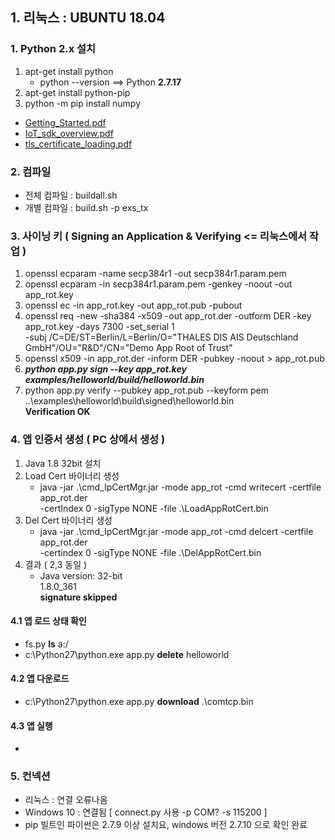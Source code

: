 ## 1. 리눅스 : **UBUNTU 18.04**
### 1. Python 2.x 설치 

  1. apt-get install python 
      - python --version ==> Python **2.7.17** 
  2. apt-get install python-pip
  3. python -m pip install numpy

- [Getting_Started.pdf](https://github.com/jefflee2022/Telit_IotSDK/blob/main/Getting_Started.pdf)
- [IoT_sdk_overview.pdf](uploads/aa9ea139690074195b6de17a7802f6a3/IoT_sdk_overview.pdf)
- [tls_certificate_loading.pdf](uploads/cdf7ed2862316075940ee273f997f6de/tls_certificate_loading.pdf)
### 2. 컴파일 
 - 전체 컴파일 : buildall.sh 
 - 개별 컴파일 : build.sh -p exs_tx 
### 3. 사이닝 키 ( Signing an Application & Verifying <= 리눅스에서 작업 )
 1. openssl ecparam -name secp384r1 -out secp384r1.param.pem
 2. openssl ecparam -in secp384r1.param.pem -genkey -noout -out app_rot.key
 3. openssl ec -in app_rot.key -out app_rot.pub -pubout
 4. openssl req -new -sha384 -x509 -out app_rot.der -outform DER -key app_rot.key -days 7300 -set_serial 1 <br>-subj /C=DE/ST=Berlin/L=Berlin/O="THALES DIS AIS Deutschland GmbH"/OU="R&D"/CN="Demo App Root of Trust"
 5. openssl x509 -in app_rot.der -inform DER -pubkey -noout > app_rot.pub
 6. **_python app.py sign --key app_rot.key examples/helloworld/build/helloworld.bin_**
 7. python app.py verify --pubkey app_rot.pub --keyform pem
..\examples\helloworld\build\signed\helloworld.bin<br>**Verification OK**

### 4. 앱 인증서 생성 ( PC 상에서 생성 ) 
  1. Java 1.8 32bit 설치 
  2. Load Cert 바이너리 생성 
      - java -jar .\cmd_IpCertMgr.jar -mode app_rot -cmd writecert -certfile app_rot.der<br> -certIndex 0 -sigType NONE -file .\LoadAppRotCert.bin
  3. Del Cert 바이너리 생성 
      - java -jar .\cmd_IpCertMgr.jar -mode app_rot -cmd delcert -certfile app_rot.der<br> -certindex 0 -sigType NONE -file .\DelAppRotCert.bin
  4. 결과 ( 2,3 동일 )
      - Java version: 32-bit<br>1.8.0_361<br>**signature skipped**

#### 4.1 앱 로드 상태 확인 
  - fs.py **ls** a:/
  - c:\Python27\python.exe  app.py **delete** helloworld

#### 4.2 앱 다운로드
  - c:\Python27\python.exe  app.py **download** .\comtcp.bin

#### 4.3 앱 실행
  - 


### 5. 컨넥션 
  - 리눅스 : 연결 오류나옴  
  - Windows 10 : 연결됨 [ connect.py 사용  -p COM? -s 115200 ]
  - pip 빌트인 파이썬은 2.7.9 이상 설치요, windows 버전 2.7.10 으로 확인 완료
